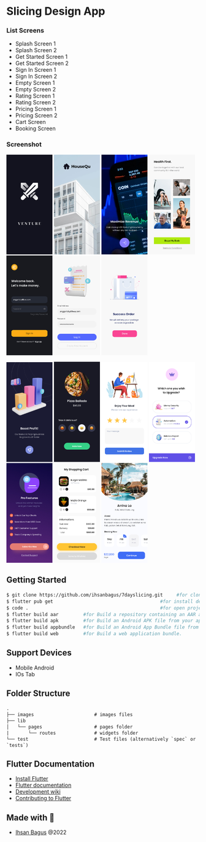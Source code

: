 # Slicing Design App

### List Screens

- Splash Screen 1
- Splash Screen 2
- Get Started Screen 1
- Get Started Screen 2
- Sign In Screen 1
- Sign In Screen 2
- Empty Screen 1
- Empty Screen 2
- Rating Screen 1
- Rating Screen 2
- Pricing Screen 1
- Pricing Screen 2
- Cart Screen
- Booking Screen

### Screenshot

<p float="left">
    <img src="https://github.com/ihsanbagus/7dayslicing/blob/main/ss/1splash.jpg" alt="Splash Screen 1" width="120">
    <img src="https://github.com/ihsanbagus/7dayslicing/blob/main/ss/2splash.jpg" alt="Splash Screen 2" width="120">
    <img src="https://github.com/ihsanbagus/7dayslicing/blob/main/ss/3getstarted.jpg" alt="Get Started Screen 1" width="120">
    <img src="https://github.com/ihsanbagus/7dayslicing/blob/main/ss/4getstarted.jpg" alt="Get Started Screen 2" width="120">
    <img src="https://github.com/ihsanbagus/7dayslicing/blob/main/ss/5signin.jpg" alt="Sign In Screen 1" width="120">
    <img src="https://github.com/ihsanbagus/7dayslicing/blob/main/ss/6signin.jpg" alt="Sign In Screen 2" width="120">
    <img src="https://github.com/ihsanbagus/7dayslicing/blob/main/ss/7empty.jpg" alt="Empty Screen 1" width="120">
</p>
<p float="left">
    <img src="https://github.com/ihsanbagus/7dayslicing/blob/main/ss/8empty.jpg" alt="Empty Screen 2" width="120">
    <img src="https://github.com/ihsanbagus/7dayslicing/blob/main/ss/9rating.jpg" alt="Rating Screen 1" width="120">
    <img src="https://github.com/ihsanbagus/7dayslicing/blob/main/ss/10rating.jpg" alt="Rating Screen 2" width="120">
    <img src="https://github.com/ihsanbagus/7dayslicing/blob/main/ss/11pricing.jpg" alt="Pricing Screen 1" width="120">
    <img src="https://github.com/ihsanbagus/7dayslicing/blob/main/ss/12pricing.jpg" alt="Pricing Screen 2" width="120">
    <img src="https://github.com/ihsanbagus/7dayslicing/blob/main/ss/13cart.jpg" alt="Cart Screen" width="120">
    <img src="https://github.com/ihsanbagus/7dayslicing/blob/main/ss/14booking.jpg" alt="Booking Screen" width="120">
</p>

## Getting Started

```bash
$ git clone https://github.com/ihsanbagus/7dayslicing.git     #for clone project to local
$ flutter pub get                                       #for install dependency
$ code .                                                #for open project with VSCode
$ flutter build aar         #for Build a repository containing an AAR and a POM file.
$ flutter build apk         #for Build an Android APK file from your app.
$ flutter build appbundle   #for Build an Android App Bundle file from your app.
$ flutter build web         #for Build a web application bundle.
```

## Support Devices

- Mobile Android
- IOs Tab

## Folder Structure

    .
    ├── images                      # images files
    ├── lib
    │   └── pages                   # pages folder
    |       └── routes              # widgets folder
    └── test                        # Test files (alternatively `spec` or `tests`)

## Flutter Documentation

- [Install Flutter](https://flutter.dev/get-started/)
- [Flutter documentation](https://flutter.dev/docs)
- [Development wiki](https://github.com/flutter/flutter/wiki)
- [Contributing to Flutter](https://github.com/flutter/flutter/blob/master/CONTRIBUTING.md)

## Made with 💖

- [Ihsan Bagus](https://www.ihsanbagus.com/) @2022
